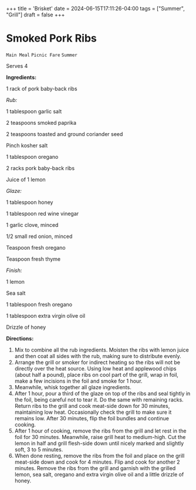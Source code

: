 +++
title = 'Brisket'
date = 2024-06-15T17:11:26-04:00
tags = ["Summer", "Grill"]
draft = false
+++
# Smoked Pork Ribs

`Main Meal` `Picnic Fare` `Summer`

Serves 4

**Ingredients:**

1 rack of pork baby-back ribs

_Rub:_

1 tablespoon garlic salt

2 teaspoons smoked paprika

2 teaspoons toasted and ground coriander seed

Pinch kosher salt

1 tablespoon oregano

2 racks pork baby-back ribs

Juice of 1 lemon

_Glaze:_

1 tablespoon honey

1 tablespoon red wine vinegar

1 garlic clove, minced

1/2 small red onion, minced

Teaspoon fresh oregano

Teaspoon fresh thyme

_Finish:_

1 lemon

Sea salt

1 tablespoon fresh oregano

1 tablespoon extra virgin olive oil

Drizzle of honey

**Directions:**

1. Mix to combine all the rub ingredients. Moisten the ribs with lemon juice and then coat all sides with the rub, making sure to distribute evenly.
2. Arrange the grill or smoker for indirect heating so the ribs will not be directly over the heat source. Using low heat and applewood chips (about half a pound), place ribs on cool part of the grill, wrap in foil, make a few incisions in the foil and smoke for 1 hour.
3. Meanwhile, whisk together all glaze ingredients.
4. After 1 hour, pour a third of the glaze on top of the ribs and seal tightly in the foil, being careful not to tear it. Do the same with remaining racks. Return ribs to the grill and cook meat-side down for 30 minutes, maintaining low heat. Occasionally check the grill to make sure it remains low. After 30 minutes, flip the foil bundles and continue cooking.
5. After 1 hour of cooking, remove the ribs from the grill and let rest in the foil for 30 minutes. Meanwhile, raise grill heat to medium-high. Cut the lemon in half and grill flesh-side down until nicely marked and slightly soft, 3 to 5 minutes.
6. When done resting, remove the ribs from the foil and place on the grill meat-side down and cook for 4 minutes. Flip and cook for another 2 minutes. Remove the ribs from the grill and garnish with the grilled lemon, sea salt, oregano and extra virgin olive oil and a little drizzle of honey.

